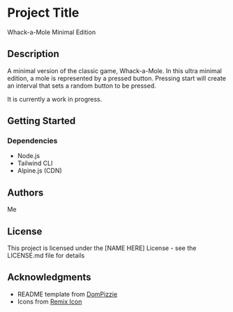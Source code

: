 # Project Title

Whack-a-Mole Minimal Edition

## Description

A minimal version of the classic game, Whack-a-Mole. In this ultra minimal edition, a mole is represented by a pressed button. Pressing start will create an interval that sets a random button to be pressed.

It is currently a work in progress.

## Getting Started

### Dependencies

* Node.js
* Tailwind CLI
* Alpine.js (CDN)

## Authors

Me

## License

This project is licensed under the [NAME HERE] License - see the LICENSE.md file for details

## Acknowledgments

* README template from [DomPizzie](https://gist.github.com/DomPizzie/7a5ff55ffa9081f2de27c315f5018afc)
* Icons from [Remix Icon](https://remixicon.com/)
